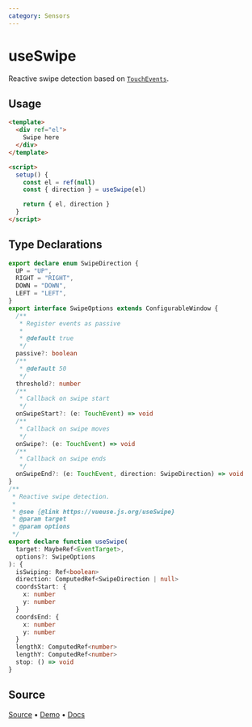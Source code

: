```yaml
---
category: Sensors
---
```


# useSwipe

Reactive swipe detection based on [`TouchEvents`](https://developer.mozilla.org/en-US/docs/Web/API/TouchEvent).

## Usage

```html {16-20}
<template>
  <div ref="el">
    Swipe here
  </div>
</template>

<script>
  setup() {
    const el = ref(null)
    const { direction } = useSwipe(el)

    return { el, direction }
  } 
</script>
```

<!--FOOTER_STARTS-->
## Type Declarations

```typescript
export declare enum SwipeDirection {
  UP = "UP",
  RIGHT = "RIGHT",
  DOWN = "DOWN",
  LEFT = "LEFT",
}
export interface SwipeOptions extends ConfigurableWindow {
  /**
   * Register events as passive
   *
   * @default true
   */
  passive?: boolean
  /**
   * @default 50
   */
  threshold?: number
  /**
   * Callback on swipe start
   */
  onSwipeStart?: (e: TouchEvent) => void
  /**
   * Callback on swipe moves
   */
  onSwipe?: (e: TouchEvent) => void
  /**
   * Callback on swipe ends
   */
  onSwipeEnd?: (e: TouchEvent, direction: SwipeDirection) => void
}
/**
 * Reactive swipe detection.
 *
 * @see {@link https://vueuse.js.org/useSwipe}
 * @param target
 * @param options
 */
export declare function useSwipe(
  target: MaybeRef<EventTarget>,
  options?: SwipeOptions
): {
  isSwiping: Ref<boolean>
  direction: ComputedRef<SwipeDirection | null>
  coordsStart: {
    x: number
    y: number
  }
  coordsEnd: {
    x: number
    y: number
  }
  lengthX: ComputedRef<number>
  lengthY: ComputedRef<number>
  stop: () => void
}
```

## Source

[Source](https://github.com/vueuse/vueuse/blob/main/packages/core/useSwipe/index.ts) • [Demo](https://github.com/vueuse/vueuse/blob/main/packages/core/useSwipe/demo.vue) • [Docs](https://github.com/vueuse/vueuse/blob/main/packages/core/useSwipe/index.md)


<!--FOOTER_ENDS-->
